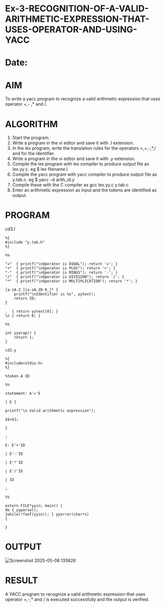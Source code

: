 # Ex-3-RECOGNITION-OF-A-VALID-ARITHMETIC-EXPRESSION-THAT-USES-OPERATOR-AND-USING-YACC
# Date:
# AIM
To write a yacc program to recognize a valid arithmetic expression that uses operator +,- ,* and /.
# ALGORITHM
1.	Start the program.
2.	Write a program in the vi editor and save it with .l extension.
3.	In the lex program, write the translation rules for the operators =,+,-,*,/ and for the identifier.
4.	Write a program in the vi editor and save it with .y extension.
5.	Compile the lex program with lex compiler to produce output file as lex.yy.c. eg $ lex filename.l
6.	Compile the yacc program with yacc compiler to produce output file as y.tab.c. eg $ yacc –d arith_id.y
7.	Compile these with the C compiler as gcc lex.yy.c y.tab.c
8.	Enter an arithmetic expression as input and the tokens are identified as output.
# PROGRAM
cd3.l
```
%{
#include "y.tab.h"
%}

%%

"="  { printf("\nOperator is EQUAL"); return '='; }
"+"  { printf("\nOperator is PLUS"); return '+'; }
"-"  { printf("\nOperator is MINUS"); return '-'; }
"/"  { printf("\nOperator is DIVISION"); return '/'; }
"*"  { printf("\nOperator is MULTIPLICATION"); return '*'; }

[a-zA-Z_][a-zA-Z0-9_]* {
    printf("\nIdentifier is %s", yytext);
    return ID;
}

.  { return yytext[0]; }
\n { return 0; }

%%

int yywrap() {
    return 1;
}

cd3.y

%{
#include<stdio.h>
%}

%token A ID

%%

statement: A'='E

| E {

printf("\n Valid arithmetic expression");

$$=$1;

}

;

E: E'+'ID

| E'-'ID

| E'*'ID

| E'/'ID

| ID

;

%%

extern FILE*yyin; main() {
do { yyparse();
}while(!feof(yyin)); } yyerror(char*s)
{

}

```
# OUTPUT
![Screenshot 2025-05-08 135826](https://github.com/user-attachments/assets/49f706c5-ff2f-4dd0-893a-2e0cf87a954a)


# RESULT
A YACC program to recognize a valid arithmetic expression that uses operator +,-,* and / is executed successfully and the output is verified.
